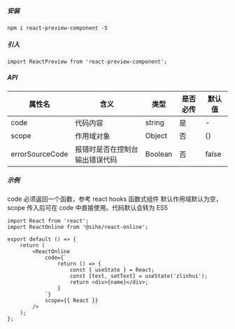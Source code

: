 ##### 安装

```
npm i react-preview-component -S
```

##### 引入

```tsx
import ReactPreview from 'react-preview-component';
```

##### API

| 属性名          | 含义                           | 类型    | 是否必传 | 默认值 |
| --------------- | ------------------------------ | ------- | -------- | ------ |
| code            | 代码内容                       | string  | 是       | -      |
| scope           | 作用域对象                     | Object  | 否       | {}     |
| errorSourceCode | 报错时是否在控制台输出错误代码 | Boolean | 否       | false  |

##### 示例

code 必须返回一个函数，参考 react hooks 函数式组件
默认作用域默认为空，scope 传入后可在 code 中直接使用。代码默认会转为 ES5

```tsx
import React from 'react';
import ReactOnline from '@sihe/react-online';

export default () => {
	return (
		<ReactOnline
			code={`
                return () => {
                    const { useState } = React;
                    const [text, setText] = useState('zlinhui');
                    return <div>{name}</div>;
                }
            `}
			scope={{ React }}
		/>
	);
};
```
